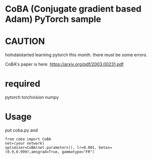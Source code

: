 # CoBA (Conjugate gradient based Adam) PyTorch sample

# CAUTION
holndalstarted learning pytorch this month. there must be some errors.

CoBA's paper is here.
https://arxiv.org/pdf/2003.00231.pdf

# required
pytorch
torchvision
numpy

# Usage
put coba.py and
```
from coba import CoBA
net=(your network)
optimizer=CoBA(net.parameters(), lr=0.001, betas=(0.9,0.999),amsgrad=True, gammatype="FR")
```
